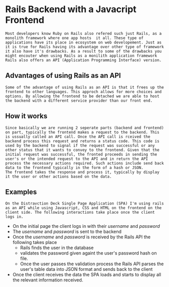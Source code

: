 # Rails Backend with a Javacript Frontend
    Most developers know Ruby on Rails also refered such just Rails, as a monolith framework where one app hosts  it all. These type of applications have its place in ecosystem on web developement. Just as it is true for Rails having its advantage over other type of framework it also have it's drawbacks. As a result to some of the drawbacks you might encouter when using Rails as a monilith application framework Rails also offers an API (Application Programming Interface) version.

 ## Advantages of using Rails as an API
    Some of the advantage of using Rails as an API is that it frees up the frontend to other languages. This approch allows for more choices and options. By allowing the frontend to be detached we are able to host the backend with a different service provider than our front end.

## How it works
    Since basically we are running 2 seperate parts (backend and frontend) on part, typically the frontend makes a request to the backend. This is ussually called an API call. Once the API call is rceived the backend process this request and returns a status code. This code is used by the backend to signal if the request was successful or any other status that it wants to convey to the frontend. Given that the initial request was successful, the fronted proceeds in sending the user's or the intended request to the API and in return the API process the necessary actions required. Such actions include send back data to the frontend typically in the form of a hash or JSON.
    The frontend takes the response and process it, typically by display it the user or other actions based on the data.

## Examples
    On the Distravction Deck Single Page Application (SPA) I'm using rails as an API while using Javascript, CSS and HTML on the frontend on the client side. The following interactions take place once the client logs in.
- On the initial page the client logs in with their _username_  and _password_
- The _username_ and _password_ is sent to the backend
- Once the _username_ and _password_ is received by the Rails API the following takes place
  - Rails finds the user in the database
  - validates the password given againt the user's password hash on file.
  - Once the user passes the validation process the Rails API parses the user's table data into JSON format and sends back to the client
- Once the client receives the data the SPA loads and starts to display all the relevant information received.
